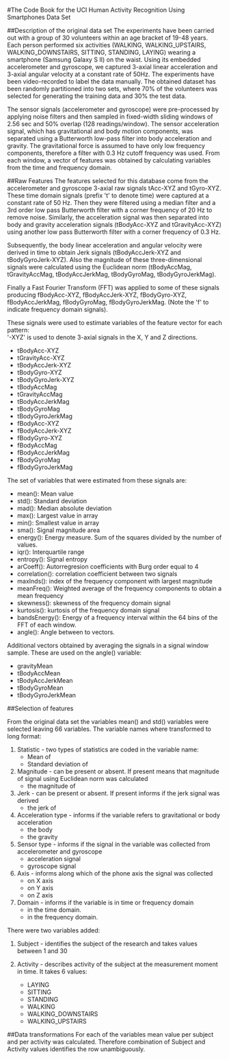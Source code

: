 #The Code Book for the UCI Human Activity Recognition Using Smartphones Data Set 

##Description of the original data set
The experiments have been carried out with a group of 30 volunteers within an age bracket of 19\-48 years. Each person performed six activities \(WALKING, WALKING_UPSTAIRS, WALKING_DOWNSTAIRS, SITTING, STANDING, LAYING\) wearing a smartphone \(Samsung Galaxy S II\) on the waist. Using its embedded accelerometer and gyroscope, we captured 3\-axial linear acceleration and 3\-axial angular velocity at a constant rate of 50Hz. The experiments have been video\-recorded to label the data manually. The obtained dataset has been randomly partitioned into two sets, where 70% of the volunteers was selected for generating the training data and 30% the test data. 

The sensor signals \(accelerometer and gyroscope\) were pre\-processed by applying noise filters and then sampled in fixed\-width sliding windows of 2.56 sec and 50% overlap \(128 readings/window\). The sensor acceleration signal, which has gravitational and body motion components, was separated using a Butterworth low\-pass filter into body acceleration and gravity. The gravitational force is assumed to have only low frequency components, therefore a filter with 0.3 Hz cutoff frequency was used. From each window, a vector of features was obtained by calculating variables from the time and frequency domain.

##Raw Features
The features selected for this database come from the accelerometer and gyroscope 3\-axial raw signals tAcc\-XYZ and tGyro\-XYZ. These time domain signals \(prefix 't' to denote time\) were captured at a constant rate of 50 Hz. Then they were filtered using a median filter and a 3rd order low pass Butterworth filter with a corner frequency of 20 Hz to remove noise. Similarly, the acceleration signal was then separated into body and gravity acceleration signals \(tBodyAcc\-XYZ and tGravityAcc\-XYZ\) using another low pass Butterworth filter with a corner frequency of 0.3 Hz. 

Subsequently, the body linear acceleration and angular velocity were derived in time to obtain Jerk signals \(tBodyAccJerk\-XYZ and tBodyGyroJerk\-XYZ\). Also the magnitude of these three\-dimensional signals were calculated using the Euclidean norm \(tBodyAccMag, tGravityAccMag, tBodyAccJerkMag, tBodyGyroMag, tBodyGyroJerkMag\). 

Finally a Fast Fourier Transform \(FFT\) was applied to some of these signals producing fBodyAcc\-XYZ, fBodyAccJerk\-XYZ, fBodyGyro\-XYZ, fBodyAccJerkMag, fBodyGyroMag, fBodyGyroJerkMag. \(Note the 'f' to indicate frequency domain signals\). 

These signals were used to estimate variables of the feature vector for each pattern:  
'\-XYZ' is used to denote 3\-axial signals in the X, Y and Z directions.

* tBodyAcc\-XYZ
* tGravityAcc\-XYZ
* tBodyAccJerk\-XYZ
* tBodyGyro\-XYZ
* tBodyGyroJerk\-XYZ
* tBodyAccMag
* tGravityAccMag
* tBodyAccJerkMag
* tBodyGyroMag
* tBodyGyroJerkMag
* fBodyAcc\-XYZ
* fBodyAccJerk\-XYZ
* fBodyGyro\-XYZ
* fBodyAccMag
* fBodyAccJerkMag
* fBodyGyroMag
* fBodyGyroJerkMag

The set of variables that were estimated from these signals are: 

* mean\(\): Mean value
* std\(\): Standard deviation
* mad\(\): Median absolute deviation 
* max\(\): Largest value in array
* min\(\): Smallest value in array
* sma\(\): Signal magnitude area
* energy\(\): Energy measure. Sum of the squares divided by the number of values. 
* iqr\(\): Interquartile range 
* entropy\(\): Signal entropy
* arCoeff\(\): Autorregresion coefficients with Burg order equal to 4
* correlation\(\): correlation coefficient between two signals
* maxInds\(\): index of the frequency component with largest magnitude
* meanFreq\(\): Weighted average of the frequency components to obtain a mean frequency
* skewness\(\): skewness of the frequency domain signal 
* kurtosis\(\): kurtosis of the frequency domain signal 
* bandsEnergy\(\): Energy of a frequency interval within the 64 bins of the FFT of each window.
* angle\(\): Angle between to vectors.

Additional vectors obtained by averaging the signals in a signal window sample. These are used on the angle\(\) variable:

* gravityMean
* tBodyAccMean
* tBodyAccJerkMean
* tBodyGyroMean
* tBodyGyroJerkMean


##Selection of features

From the original data set the variables mean\(\) and std\(\) variables were selected leaving 66 variables. The variable names where transformed to long format:

1. Statistic \- two types of statistics are coded in the variable name:
	* Mean of
	* Standard deviation of
2. Magnitude \- can be present or absent. If present means that magnitude of signal using Euclidean norm was calculated
	* the magnitude of
3. Jerk \- can be present or absent. If present informs if the jerk signal was derived
	* the jerk of 
4. Acceleration type \- informs if the variable refers to gravitational or body acceleration
	* the body
	* the gravity
5. Sensor type \- informs if the signal in the variable was collected from accelerometer and gyroscope
	* acceleration signal
	* gyroscope signal
6. Axis \- informs along which of the phone axis the signal was collected
	* on X axis
	* on Y axis
	* on Z axis
7. Domain \- informs if the variable is in time or frequency domain
	* in the time domain.
	* in the frequency domain.

There were two variables added:
1. Subject \- identifies the subject of the research and takes values between 1 and 30
2. Activity \- describes activity of the subject at the measurement moment in time. It takes 6 values:

	* LAYING 
	* SITTING 
	* STANDING 
	* WALKING 
	* WALKING_DOWNSTAIRS 
	* WALKING_UPSTAIRS

##Data transformations
For each of the variables mean value per subject and per activity was calculated. Therefore combination of Subject and Activity values identifies the row unambiguously.

